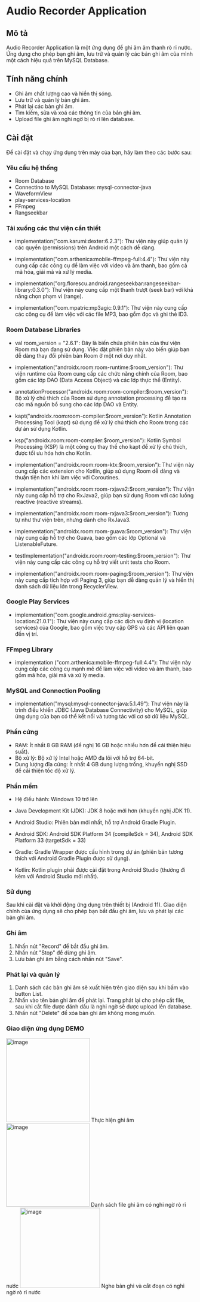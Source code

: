 # Audio Recorder Application

## Mô tả

Audio Recorder Application là một ứng dụng để ghi âm âm thanh rò rỉ nước. Ứng dụng cho phép bạn ghi âm, lưu trữ và quản lý các bản ghi âm của mình một cách hiệu quả trên MySQL Database.

## Tính năng chính

- Ghi âm chất lượng cao và hiển thị sóng.
- Lưu trữ và quản lý bản ghi âm.
- Phát lại các bản ghi âm.
- Tìm kiếm, sửa và xoá các thông tin của bản ghi âm.
- Upload file ghi âm nghi ngờ bị rò rỉ lên database.

## Cài đặt

Để cài đặt và chạy ứng dụng trên máy của bạn, hãy làm theo các bước sau:

### Yêu cầu hệ thống

- Room Database
- Connectino to MySQL Database: mysql-connector-java
- WaveformView
- play-services-location
- FFmpeg
- Rangseekbar

### Tải xuống các thư viện cần thiết 

- implementation("com.karumi:dexter:6.2.3"): Thư viện này giúp quản lý các quyền (permissions) trên Android một cách dễ dàng.

- implementation("com.arthenica:mobile-ffmpeg-full:4.4"): Thư viện này cung cấp các công cụ để làm việc với video và âm thanh, bao gồm cả mã hóa, giải mã và xử lý media.

- implementation("org.florescu.android.rangeseekbar:rangeseekbar-library:0.3.0"): Thư viện này cung cấp một thanh trượt (seek bar) với khả năng chọn phạm vi (range).

- implementation("com.mpatric:mp3agic:0.9.1"): Thư viện này cung cấp các công cụ để làm việc với các file MP3, bao gồm đọc và ghi thẻ ID3.

### Room Database Libraries
- val room_version = "2.6.1": Đây là biến chứa phiên bản của thư viện Room mà bạn đang sử dụng. Việc đặt phiên bản này vào biến giúp bạn dễ dàng thay đổi phiên bản Room ở một nơi duy nhất.

- implementation("androidx.room:room-runtime:$room_version"): Thư viện runtime của Room cung cấp các chức năng chính của Room, bao gồm các lớp DAO (Data Access Object) và các lớp thực thể (Entity).

- annotationProcessor("androidx.room:room-compiler:$room_version"): Bộ xử lý chú thích của Room sử dụng annotation processing để tạo ra các mã nguồn bổ sung cho các lớp DAO và Entity.

- kapt("androidx.room:room-compiler:$room_version"): Kotlin Annotation Processing Tool (kapt) sử dụng để xử lý chú thích cho Room trong các dự án sử dụng Kotlin.

- ksp("androidx.room:room-compiler:$room_version"): Kotlin Symbol Processing (KSP) là một công cụ thay thế cho kapt để xử lý chú thích, được tối ưu hóa hơn cho Kotlin.

- implementation("androidx.room:room-ktx:$room_version"): Thư viện này cung cấp các extension cho Kotlin, giúp sử dụng Room dễ dàng và thuận tiện hơn khi làm việc với Coroutines.

- implementation("androidx.room:room-rxjava2:$room_version"): Thư viện này cung cấp hỗ trợ cho RxJava2, giúp bạn sử dụng Room với các luồng reactive (reactive streams).

- implementation("androidx.room:room-rxjava3:$room_version"): Tương tự như thư viện trên, nhưng dành cho RxJava3.

- implementation("androidx.room:room-guava:$room_version"): Thư viện này cung cấp hỗ trợ cho Guava, bao gồm các lớp Optional và ListenableFuture.

- testImplementation("androidx.room:room-testing:$room_version"): Thư viện này cung cấp các công cụ hỗ trợ viết unit tests cho Room.

- implementation("androidx.room:room-paging:$room_version"): Thư viện này cung cấp tích hợp với Paging 3, giúp bạn dễ dàng quản lý và hiển thị danh sách dữ liệu lớn trong RecyclerView.

### Google Play Services

- implementation("com.google.android.gms:play-services-location:21.0.1"): Thư viện này cung cấp các dịch vụ định vị (location services) của Google, bao gồm việc truy cập GPS và các API liên quan đến vị trí.

### FFmpeg Library

- implementation ("com.arthenica:mobile-ffmpeg-full:4.4"): Thư viện này cung cấp các công cụ mạnh mẽ để làm việc với video và âm thanh, bao gồm mã hóa, giải mã và xử lý media.

### MySQL and Connection Pooling

- implementation("mysql:mysql-connector-java:5.1.49"): Thư viện này là trình điều khiển JDBC (Java Database Connectivity) cho MySQL, giúp ứng dụng của bạn có thể kết nối và tương tác với cơ sở dữ liệu MySQL.


### Phần cứng
- RAM: Ít nhất 8 GB RAM (đề nghị 16 GB hoặc nhiều hơn để cải thiện hiệu suất).
- Bộ xử lý: Bộ xử lý Intel hoặc AMD đa lõi với hỗ trợ 64-bit.
- Dung lượng đĩa cứng: Ít nhất 4 GB dung lượng trống, khuyến nghị SSD để cải thiện tốc độ xử lý.

### Phần mềm

- Hệ điều hành: Windows 10 trở lên

- Java Development Kit (JDK): JDK 8 hoặc mới hơn (khuyến nghị JDK 11).

- Android Studio: Phiên bản mới nhất, hỗ trợ Android Gradle Plugin.

- Android SDK: Android SDK Platform 34 (compileSdk = 34), Android SDK Platform 33 (targetSdk = 33)

- Gradle: Gradle Wrapper được cấu hình trong dự án (phiên bản tương thích với Android Gradle Plugin được sử dụng).

- Kotlin: Kotlin plugin phải được cài đặt trong Android Studio (thường đi kèm với Android Studio mới nhất).


### Sử dụng 

Sau khi cài đặt và khởi động ứng dụng trên thiết bị (Android 11). Giao diện chính của ứng dụng sẽ cho phép bạn bắt đầu ghi âm, lưu và phát lại các bản ghi âm.

### Ghi âm

1. Nhấn nút "Record" để bắt đầu ghi âm.
2. Nhấn nút "Stop" để dừng ghi âm.
3. Lưu bản ghi âm bằng cách nhấn nút "Save".

### Phát lại và quản lý

1. Danh sách các bản ghi âm sẽ xuất hiện trên giao diện sau khi bấm vào button List.
2. Nhấn vào tên bản ghi âm để phát lại. Trang phát lại cho phép cắt file, sau khi cắt file được đánh dấu là nghi ngờ sẽ được upload lên database. 
3. Nhấn nút "Delete" để xóa bản ghi âm không mong muốn.

### Giao diện ứng dụng DEMO


<img width="224" alt="image" src="https://github.com/user-attachments/assets/627bbaf6-2832-4348-8e64-d2cedf24a51a" />
Thực hiện ghi âm 





<img width="223" alt="image" src="https://github.com/user-attachments/assets/791147b9-bbd1-43c2-b65c-65a3bf5280e5" />
Danh sách file ghi âm có nghi ngờ rò rỉ nước





 
<img width="214" alt="image" src="https://github.com/user-attachments/assets/9691a3a3-5b39-4713-a3a0-07eaeed19232" />
Nghe bản ghi và cắt đoạn có nghi ngờ rò rỉ nước






 

